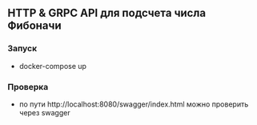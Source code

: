 ## HTTP & GRPC API для подсчета числа Фибоначи

### Запуск
* docker-compose up

### Проверка
* по пути http://localhost:8080/swagger/index.html можно проверить через swagger